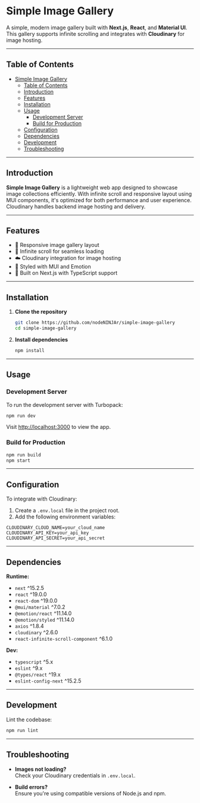 
# Simple Image Gallery

A simple, modern image gallery built with **Next.js**, **React**, and **Material UI**. This gallery supports infinite scrolling and integrates with **Cloudinary** for image hosting.

---

## Table of Contents

- [Simple Image Gallery](#simple-image-gallery)
  - [Table of Contents](#table-of-contents)
  - [Introduction](#introduction)
  - [Features](#features)
  - [Installation](#installation)
  - [Usage](#usage)
    - [Development Server](#development-server)
    - [Build for Production](#build-for-production)
  - [Configuration](#configuration)
  - [Dependencies](#dependencies)
  - [Development](#development)
  - [Troubleshooting](#troubleshooting)

---

## Introduction

**Simple Image Gallery** is a lightweight web app designed to showcase image collections efficiently. With infinite scroll and responsive layout using MUI components, it's optimized for both performance and user experience. Cloudinary handles backend image hosting and delivery.

---

## Features

- 🌄 Responsive image gallery layout
- 🔁 Infinite scroll for seamless loading
- ☁️ Cloudinary integration for image hosting
- 🎨 Styled with MUI and Emotion
- 🚀 Built on Next.js with TypeScript support

---

## Installation

1. **Clone the repository**  
   ```bash
   git clone https://github.com/nodeNINJAr/simple-image-gallery
   cd simple-image-gallery
   ```

2. **Install dependencies**  
   ```bash
   npm install
   ```

---

## Usage

### Development Server

To run the development server with Turbopack:

```bash
npm run dev
```

Visit [http://localhost:3000](http://localhost:3000) to view the app.

### Build for Production

```bash
npm run build
npm start
```

---

## Configuration

To integrate with Cloudinary:

1. Create a `.env.local` file in the project root.
2. Add the following environment variables:

```env
CLOUDINARY_CLOUD_NAME=your_cloud_name
CLOUDINARY_API_KEY=your_api_key
CLOUDINARY_API_SECRET=your_api_secret
```

---

## Dependencies

**Runtime:**
- `next` ^15.2.5
- `react` ^19.0.0
- `react-dom` ^19.0.0
- `@mui/material` ^7.0.2
- `@emotion/react` ^11.14.0
- `@emotion/styled` ^11.14.0
- `axios` ^1.8.4
- `cloudinary` ^2.6.0
- `react-infinite-scroll-component` ^6.1.0

**Dev:**
- `typescript` ^5.x
- `eslint` ^9.x
- `@types/react` ^19.x
- `eslint-config-next` ^15.2.5

---

## Development

Lint the codebase:

```bash
npm run lint
```

---

## Troubleshooting

- **Images not loading?**  
  Check your Cloudinary credentials in `.env.local`.

- **Build errors?**  
  Ensure you're using compatible versions of Node.js and npm.
